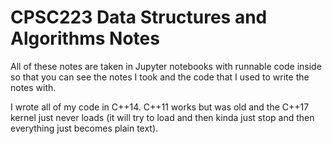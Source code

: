 # CPSC223 Data Structures and Algorithms Notes

All of these notes are taken in Jupyter notebooks with runnable code inside so that you can see the notes I took and the code that I used to write the notes with.

I wrote all of my code in C++14. C++11 works but was old and the C++17 kernel just never loads (it will try to load and then kinda just stop and then everything just becomes plain text).